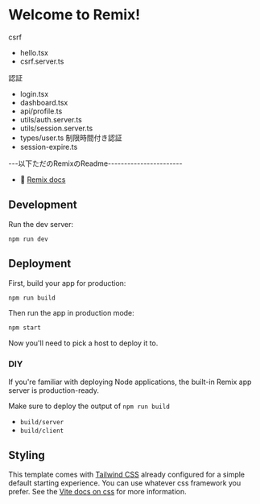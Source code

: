 # Welcome to Remix!
csrf
- hello.tsx
- csrf.server.ts

認証
- login.tsx
- dashboard.tsx
- api/profile.ts
- utils/auth.server.ts
- utils/session.server.ts
- types/user.ts
制限時間付き認証
- session-expire.ts

---以下ただのRemixのReadme-----------------------
- 📖 [Remix docs](https://remix.run/docs)

## Development

Run the dev server:

```shellscript
npm run dev
```

## Deployment

First, build your app for production:

```sh
npm run build
```

Then run the app in production mode:

```sh
npm start
```

Now you'll need to pick a host to deploy it to.

### DIY

If you're familiar with deploying Node applications, the built-in Remix app server is production-ready.

Make sure to deploy the output of `npm run build`

- `build/server`
- `build/client`

## Styling

This template comes with [Tailwind CSS](https://tailwindcss.com/) already configured for a simple default starting experience. You can use whatever css framework you prefer. See the [Vite docs on css](https://vitejs.dev/guide/features.html#css) for more information.
